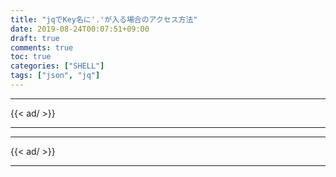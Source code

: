 ```yaml
---
title: "jqでKey名に'.'が入る場合のアクセス方法"
date: 2019-08-24T00:07:51+09:00
draft: true
comments: true
toc: true
categories: ["SHELL"]
tags: ["json", "jq"]
---
```


<!--more-->

---

{{< ad/ >}}

---

---

{{< ad/ >}}

---
